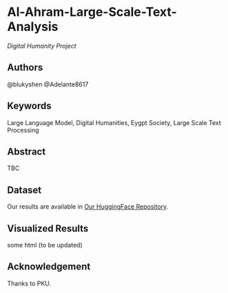 # Al-Ahram-Large-Scale-Text-Analysis

*Digital Humanity Project* 

## Authors

@blukyshen @Adelante8617

## Keywords

Large Language Model, Digital Humanities, Eygpt Society, Large Scale Text Processing

## Abstract

TBC

## Dataset

Our results are available in [Our HuggingFace Repository](https://huggingface.co/Adelante).

## Visualized Results

some html (to be updated)

## Acknowledgement

Thanks to PKU.

<a href="https://github.com/Adelante8617/Al-Ahram-Large-Scale-Text-Analysis/blob/main/docs/heatmap.html">
   
</a>

